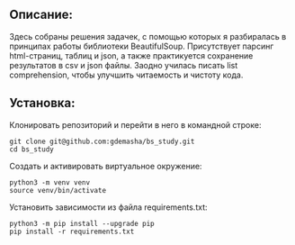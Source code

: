 ## Описание:

Здесь собраны решения задачек, с помощью которых я разбиралась в принципах работы библиотеки BeautifulSoup. Присутствует парсинг html-страниц, таблиц и json, а также практикуется сохранение результатов в csv и json файлы. Заодно училась писать list comprehension, чтобы улучшить читаемость и чистоту кода. 

## Установка:

Клонировать репозиторий и перейти в него в командной строке:
```
git clone git@github.com:gdemasha/bs_study.git
cd bs_study
```
Cоздать и активировать виртуальное окружение:
```
python3 -m venv venv
source venv/bin/activate
```
Установить зависимости из файла requirements.txt:
```
python3 -m pip install --upgrade pip
pip install -r requirements.txt
```
